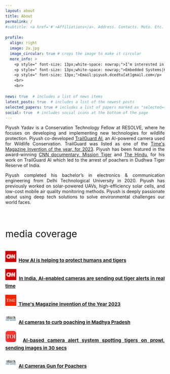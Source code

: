 ```yaml
---
layout: about
title: About
permalink: /
#subtitle: <a href='#'>Affiliations</a>. Address. Contacts. Moto. Etc.

profile:
  align: right
  image: 2a.jpg 
  image_circular: true # crops the image to make it circular
  more_info: >
    <p style=" font-size: 13px;white-space: nowrap;">I’m interested in : </p>
    <p style=" font-size: 13px;white-space: nowrap;">Embedded Systems|Hardware|Edge AI</p>
    <p style=" font-size: 13px;">Email:piyush.dcedtu[at]gmail.com</p>
    <br>
    <br>   

news: true  # includes a list of news items
latest_posts: true  # includes a list of the newest posts
selected_papers: true # includes a list of papers marked as "selected={true}"
social: true  # includes social icons at the bottom of the page
---
```


<div style="text-align: justify;">
Piyush Yadav is a Conservation Technology Fellow at RESOLVE, where he focuses on developing and implementing new technologies for wildlife protection. Piyush co-developed <a href="https://www.resolve.ngo/trailguard.htm" target="_blank">TrailGuard AI</a>, an AI-powered camera used for Wildlife Conservation. TrailGuard was listed as one of the <a href="https://time.com/collection/best-inventions-2023/6327141/trailguard-ai/" target="_blank">Time's Magazine Invention of the year, for 2023</a>. Piyush has been featured in the award-winning <a href="https://edition.cnn.com/videos/tv/2023/11/13/ai-camera-tiger-india-hnk-spc.cnn" target="_blank"> CNN documentary, Mission Tiger</a> and <a href="https://www.thehindu.com/sci-tech/energy-and-environment/ai-cameras-to-curb-poaching/article67315766.ece" target="_blank">The Hindu</a>, for his work on TrailGuard AI which led to the arrest of poachers in Dudhwa Tiger Reserve of India. 

Piyush completed his bachelor’s in electronics & communication engineering from Delhi Technological University in 2020. Piyush has previously worked on solar-powered UAVs, high-efficiency solar cells, and low-cost mobile air quality monitoring methods. Piyush is deeply passionate about using deep tech solutions to solve environmental challenges our world faces.

</div>


<div style="text-align: justify; line-height: 1.6;">
    <br>
    <p style=" font-size: 30px;">media coverage</p>
    <p style="font-weight: bold; font-size: 15px;"><img src="assets/img/cnn.jpg" alt="Logo" style="width: 35px; height: 35px;">&nbsp; <!-- Logo Image --><a href="https://edition.cnn.com/videos/tv/2023/12/21/mission-tiger-india-ai-camera-bardiya-national-park-spc-intl-hnk.cnn" target="_blank"> How AI is helping to protect humans and tigers</a><br></p>
    <p style="font-weight: bold; font-size: 15px;"> <img src="assets/img/cnn.jpg" alt="Logo" style="width: 35px; height: 35px;">&nbsp; <!-- Logo Image --><a href="https://edition.cnn.com/world/india-tiger-conservation-trailguard-ai-camera-hnk-spc-intl/index.html" target="_blank"> In India, AI-enabled cameras are sending out tiger alerts in real time</a><br></p>
    <p style="font-weight: bold; font-size: 15px;"><img src="assets/img/time_logo.jpg" alt="Logo" style="width: 35px; height: 35px;">&nbsp;<a href="https://time.com/collection/best-inventions-2023/6327141/trailguard-ai/" target="_blank"> Time's Magazine Invention of the Year 2023</a><br></p>
    <p style="font-weight: bold; font-size: 15px;"> <img src="assets/img/1logo.jpg" alt="Logo" style="width: 35px; height: 35px;">&nbsp; <!-- Logo Image --><a href="https://www.thehindu.com/sci-tech/energy-and-environment/ai-cameras-to-curb-poaching/article67315766.ece" target="_blank"> AI cameras to curb poaching in Madhya Pradesh</a><br></p>

  <p style="font-weight: bold; font-size: 15px;"><img src="assets/img/TOI_Logo.jpg" alt="Logo" style="width: 35px; height: 35px;">&nbsp; <!-- Logo Image -->
      <a href="assets/img/TOI-TG.jpg" target="_blank"> 
          AI-based camera alert system spotting tigers on prowl, sending images in 30 secs
      </a>    
      <br>
  </p>

  <p style="font-weight: bold; font-size: 15px;"><img src="assets/img/1logo.jpg" alt="Logo" style="width: 35px; height: 35px;">&nbsp; <!-- Logo Image -->
      <a href="assets/img/The Hindu Color Print.jpg" target="_blank"> 
          AI Cameras Gun for Poachers
      </a>
      <br>
  </p>
   
</div>